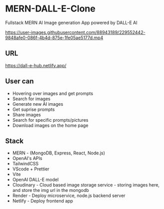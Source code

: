 # MERN-DALL-E-Clone

Fullstack MERN AI Image generation App powered by DALL-E AI

https://user-images.githubusercontent.com/88943189/229552442-9848afe0-086f-4b4d-875e-1fe05ae5177d.mp4

## URL

https://dall-e-hub.netlify.app/

## User can
- Hovering over images and get prompts
- Search for images
- Generate new AI images
- Get suprise prompts
- Share images
- Search for specific prompts/pictures
- Download images on the home page

## Stack
- MERN - (MongoDB, Express, React, Node.js)
- OpenAI's APIs
- TailwindCSS
- VScode + Prettier
- Vite
- OpenAI DALL-E model
- Cloudinary - Cloud based image storage service - storing images here, and store the img url in the mongodb
- Render - Deploy microservice, node.js backend server
- Netlify - Deploy frontend app
